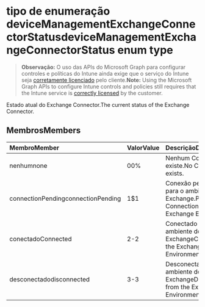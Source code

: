 # <a name="devicemanagementexchangeconnectorstatus-enum-type"></a><span data-ttu-id="3cb48-101">tipo de enumeração deviceManagementExchangeConnectorStatus</span><span class="sxs-lookup"><span data-stu-id="3cb48-101">deviceManagementExchangeConnectorStatus enum type</span></span>

> <span data-ttu-id="3cb48-102">**Observação:** O uso das APIs do Microsoft Graph para configurar controles e políticas do Intune ainda exige que o serviço do Intune seja [corretamente licenciado](https://go.microsoft.com/fwlink/?linkid=839381) pelo cliente.</span><span class="sxs-lookup"><span data-stu-id="3cb48-102">**Note:** Using the Microsoft Graph APIs to configure Intune controls and policies still requires that the Intune service is [correctly licensed](https://go.microsoft.com/fwlink/?linkid=839381) by the customer.</span></span>

<span data-ttu-id="3cb48-103">Estado atual do Exchange Connector.</span><span class="sxs-lookup"><span data-stu-id="3cb48-103">The current status of the Exchange Connector.</span></span>
## <a name="members"></a><span data-ttu-id="3cb48-104">Membros</span><span class="sxs-lookup"><span data-stu-id="3cb48-104">Members</span></span>
|<span data-ttu-id="3cb48-105">Membro</span><span class="sxs-lookup"><span data-stu-id="3cb48-105">Member</span></span>|<span data-ttu-id="3cb48-106">Valor</span><span class="sxs-lookup"><span data-stu-id="3cb48-106">Value</span></span>|<span data-ttu-id="3cb48-107">Descrição</span><span class="sxs-lookup"><span data-stu-id="3cb48-107">Description</span></span>|
|:---|:---|:---|
|<span data-ttu-id="3cb48-108">nenhum</span><span class="sxs-lookup"><span data-stu-id="3cb48-108">none</span></span>|<span data-ttu-id="3cb48-109">0</span><span class="sxs-lookup"><span data-stu-id="3cb48-109">0%</span></span>|<span data-ttu-id="3cb48-110">Nenhum Connector existe.</span><span class="sxs-lookup"><span data-stu-id="3cb48-110">No Connector exists.</span></span>|
|<span data-ttu-id="3cb48-111">connectionPending</span><span class="sxs-lookup"><span data-stu-id="3cb48-111">connectionPending</span></span>|<span data-ttu-id="3cb48-112">1</span><span class="sxs-lookup"><span data-stu-id="3cb48-112">$1</span></span>|<span data-ttu-id="3cb48-113">Conexão pendente para o ambiente do Exchange.</span><span class="sxs-lookup"><span data-stu-id="3cb48-113">Pending Connection to the Exchange Environment.</span></span>|
|<span data-ttu-id="3cb48-114">conectado</span><span class="sxs-lookup"><span data-stu-id="3cb48-114">Connected</span></span>|<span data-ttu-id="3cb48-115">2</span><span class="sxs-lookup"><span data-stu-id="3cb48-115">-2</span></span>|<span data-ttu-id="3cb48-116">Conectado ao ambiente do Exchange</span><span class="sxs-lookup"><span data-stu-id="3cb48-116">Connected to the Exchange Environment</span></span>|
|<span data-ttu-id="3cb48-117">desconectado</span><span class="sxs-lookup"><span data-stu-id="3cb48-117">disconnected</span></span>|<span data-ttu-id="3cb48-118">3</span><span class="sxs-lookup"><span data-stu-id="3cb48-118">-3</span></span>|<span data-ttu-id="3cb48-119">Desconectado do ambiente do Exchange</span><span class="sxs-lookup"><span data-stu-id="3cb48-119">Disconnected from the Exchange Environment</span></span>|



